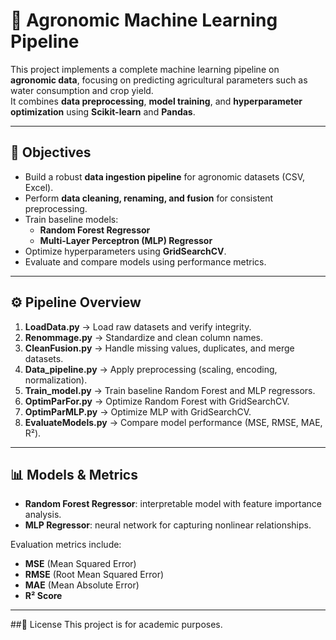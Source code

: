 
# 🌱 Agronomic Machine Learning Pipeline

This project implements a complete machine learning pipeline on **agronomic data**, focusing on predicting agricultural parameters such as water consumption and crop yield.  
It combines **data preprocessing**, **model training**, and **hyperparameter optimization** using **Scikit-learn** and **Pandas**.

---

## 📌 Objectives
- Build a robust **data ingestion pipeline** for agronomic datasets (CSV, Excel).
- Perform **data cleaning, renaming, and fusion** for consistent preprocessing.
- Train baseline models:
  - **Random Forest Regressor**
  - **Multi-Layer Perceptron (MLP) Regressor**
- Optimize hyperparameters using **GridSearchCV**.
- Evaluate and compare models using performance metrics.
---


## ⚙️ Pipeline Overview
1. **LoadData.py** → Load raw datasets and verify integrity.  
2. **Renommage.py** → Standardize and clean column names.  
3. **CleanFusion.py** → Handle missing values, duplicates, and merge datasets.  
4. **Data_pipeline.py** → Apply preprocessing (scaling, encoding, normalization).  
5. **Train_model.py** → Train baseline Random Forest and MLP regressors.  
6. **OptimParFor.py** → Optimize Random Forest with GridSearchCV.  
7. **OptimParMLP.py** → Optimize MLP with GridSearchCV.  
8. **EvaluateModels.py** → Compare model performance (MSE, RMSE, MAE, R²).  

---

## 📊 Models & Metrics
- **Random Forest Regressor**: interpretable model with feature importance analysis.  
- **MLP Regressor**: neural network for capturing nonlinear relationships.  

Evaluation metrics include:
- **MSE** (Mean Squared Error)  
- **RMSE** (Root Mean Squared Error)  
- **MAE** (Mean Absolute Error)  
- **R² Score**  

---

##📜 License
This project is for academic purposes.
